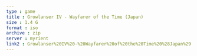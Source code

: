 ```yaml
---
type : game
title : Growlanser IV - Wayfarer of the Time (Japan)
size : 1.4 G
format : iso
archive : zip
server : myrient
link2 : Growlanser%20IV%20-%20Wayfarer%20of%20the%20Time%20%28Japan%29
---
```

